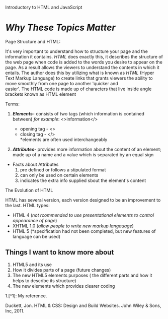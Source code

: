 Introductory to HTML and JavaScript

# ***Why These Topics Matter***

Page Structure and HTML:

It's very important to understand how to structure your page and the information it contains. *HTML* does exactly this, it describes the structure of the web page when code is added to the words you desire to appear on the page. As a result allows the viewers to understand the contents in which it entails. The author does this by utilizing what is known as *HTML* (Hyper Text Markup Language) to create links that grants viewers the ability to move smoothly from one page to another 'quicker and easier'. The HTML code is made up of characters that live inside angle brackets known as HTML element

Terms:
1. ***Elements***- consists of two tags (which information is contained between) *for example*: <>information</>
    - opening tag - <>
     - closing tag - </>  
*elements are often used interchangeably
    
2. ***Attributes***- provides more information about the content of an element; made up of a name and a value which is separated by an equal sign
- Facts about Attributes
  1. pre defined or follows a stipulated format
    2. can only be used on certain elements
     3. indicates the extra info supplied sbout the element's content

The Evolution of HTML

HTML has several version, each version designed to be an improvement to the last. 
HTML types:
- HTML 4 (*not rcommended to use presentational elements to control appearance of page*)
- XHTML 1.0 (*allow people to write new markup langauage*)
- HTML 5 (*specification had not been completed, but new features of language can be used)

## Things I want to know more about

1. HTML5 and its use 
2. How it divides parts of a page (future changes) 
3. The new HTML5 elements purposes ( the different parts and how it helps to describe its structure)
4. The new elements which provides clearer coding   

1.[^1]: My reference. 

Duckett, Jon. HTML & CSS: Design and Build Websites. John Wiley & Sons, Inc, 2011.
